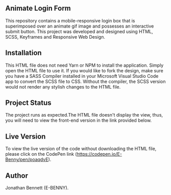 ## Animate Login Form
This repository contains a mobile-responsive login box that is superimposed over an animate gif image and possesses an interactive submit button. This project was developed and designed using HTML, SCSS, Keyframes and Responsive Web Design.

## Installation
This HTML file does not need Yarn or NPM to install the application. Simply open the HTML file to use it. If you would like to fork the design, make sure you have a SASS Compiler installed in your Microsoft Visual Studio Code app to convert the SCSS file to CSS. Without the compiler, the SCSS version would not render any stylish changes to the HTML file.

## Project Status
The project runs as expected.The HTML file doesn't display the view, thus, you will need to view the front-end version in the link provided below.

## Live Version
To view the live version of the code without downloading the HTML file, please click on the CodePen link (https://codepen.io/E-Benny/pen/poaqdvE).

## Author
Jonathan Bennett (E-BENNY).